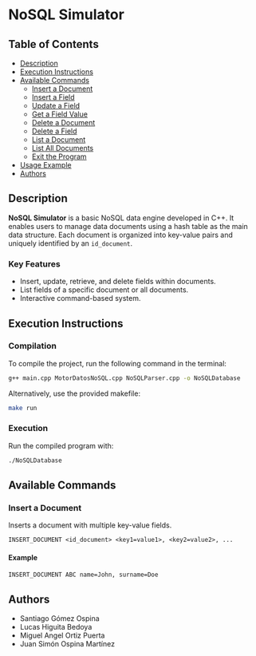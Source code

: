 # NoSQL Simulator

## Table of Contents
- [Description](#description)
- [Execution Instructions](#execution-instructions)
- [Available Commands](#available-commands)
  - [Insert a Document](#insert-a-document)
  - [Insert a Field](#insert-a-field)
  - [Update a Field](#update-a-field)
  - [Get a Field Value](#get-a-field-value)
  - [Delete a Document](#delete-a-document)
  - [Delete a Field](#delete-a-field)
  - [List a Document](#list-a-document)
  - [List All Documents](#list-all-documents)
  - [Exit the Program](#exit-the-program)
- [Usage Example](#usage-example)
- [Authors](#authors)

## Description
**NoSQL Simulator** is a basic NoSQL data engine developed in C++. It enables users to manage data documents using a hash table as the main data structure. Each document is organized into key-value pairs and uniquely identified by an `id_document`.

### Key Features
- Insert, update, retrieve, and delete fields within documents.
- List fields of a specific document or all documents.
- Interactive command-based system.

## Execution Instructions

### Compilation
To compile the project, run the following command in the terminal:
```bash
g++ main.cpp MotorDatosNoSQL.cpp NoSQLParser.cpp -o NoSQLDatabase
```

Alternatively, use the provided makefile:
```bash
make run
```

### Execution
Run the compiled program with:

```bash
./NoSQLDatabase
```

## Available Commands

### Insert a Document
Inserts a document with multiple key-value fields.
```bashh
INSERT_DOCUMENT <id_document> <key1=value1>, <key2=value2>, ...
```

#### Example
```bash
INSERT_DOCUMENT ABC name=John, surname=Doe
```

## Authors
- Santiago Gómez Ospina
- Lucas Higuita Bedoya
- Miguel Angel Ortiz Puerta
- Juan Simón Ospina Martínez
